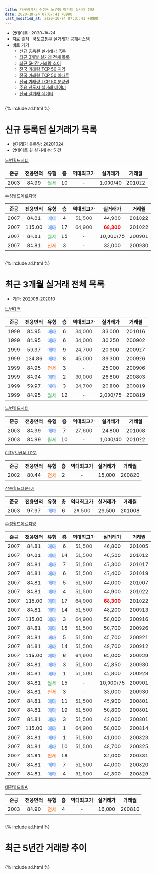 ```yaml
---
title: 대구광역시 수성구 노변동 아파트 실거래 정보
date: 2020-10-24 07:07:41 +0900
last_modified_at: 2020-10-24 07:07:41 +0900
---
```


* 업데이트 : 2020-10-24
* 자료 출처 : [국토교통부 실거래가 공개시스템](http://rt.molit.go.kr)
* 바로 가기
    * [신규 등록된 실거래가 목록](#신규-등록된-실거래가-목록)
    * [최근 3개월 실거래 전체 목록](#최근-3개월-실거래-전체-목록)
    * [최근 5년간 거래량 추이](#최근-5년간-거래량-추이)
    * [전국 거래량 TOP 50 지역](https://inasie.github.io/apt-trade-info/최근-3개월-전국에서-가장-거래가-많이-발생한-지역)
    * [전국 거래량 TOP 50 아파트](https://inasie.github.io/apt-trade-info/최근-3개월-전국에서-가장-거래가-많이-발생한-아파트)
    * [전국 거래량 TOP 50 분양권](https://inasie.github.io/apt-trade-info/최근-3개월-전국에서-가장-거래가-많이-발생한-분양권)
    * [주요 신도시 실거래 데이터](https://inasie.github.io/apt-trade-info/주요-신도시)
    * [전국 실거래 데이터](https://inasie.github.io/apt-trade-info/전국)
<br>
{% include ad.html %}
<br>

# 신규 등록된 실거래가 목록
* 실거래가 등록일: 20201024
* 업데이트 된 실거래 수: 5 건


[노변월드시티](https://search.naver.com/search.naver?query=%EB%8C%80%EA%B5%AC%EA%B4%91%EC%97%AD%EC%8B%9C+%EC%88%98%EC%84%B1%EA%B5%AC+%EB%85%B8%EB%B3%80%EB%8F%99+%EB%85%B8%EB%B3%80%EC%9B%94%EB%93%9C%EC%8B%9C%ED%8B%B0)

|준공|전용면적|유형|층|역대최고가|실거래가|거래월|
|:---:|:---:|:---:|:---:|:---:|:---:|:---:|
|2003|84.99|<span style="color:#34a853">월세</span>|10|<span style="color:#444444">-</span>|1,000/40|201022|

[수성월드메르디앙](https://search.naver.com/search.naver?query=%EB%8C%80%EA%B5%AC%EA%B4%91%EC%97%AD%EC%8B%9C+%EC%88%98%EC%84%B1%EA%B5%AC+%EB%85%B8%EB%B3%80%EB%8F%99+%EC%88%98%EC%84%B1%EC%9B%94%EB%93%9C%EB%A9%94%EB%A5%B4%EB%94%94%EC%95%99)

|준공|전용면적|유형|층|역대최고가|실거래가|거래월|
|:---:|:---:|:---:|:---:|:---:|:---:|:---:|
|2007|84.81|<span style="color:#4285f3">매매</span>|4|<span style="color:#444444">51,500</span>|44,900|201022|
|2007|115.00|<span style="color:#4285f3">매매</span>|17|<span style="color:#444444">64,900</span>|<b><span style="color:#ff0000">68,300</span></b>|201022|
|2007|84.81|<span style="color:#34a853">월세</span>|15|<span style="color:#444444">-</span>|10,000/75|200901|
|2007|84.81|<span style="color:#ff5a00">전세</span>|3|<span style="color:#444444">-</span>|33,000|200930|


<br>
{% include ad.html %}
<br>

# 최근 3개월 실거래 전체 목록
* 기준: 202008-202010


[노변대백](https://search.naver.com/search.naver?query=%EB%8C%80%EA%B5%AC%EA%B4%91%EC%97%AD%EC%8B%9C+%EC%88%98%EC%84%B1%EA%B5%AC+%EB%85%B8%EB%B3%80%EB%8F%99+%EB%85%B8%EB%B3%80%EB%8C%80%EB%B0%B1)

|준공|전용면적|유형|층|역대최고가|실거래가|거래월|
|:---:|:---:|:---:|:---:|:---:|:---:|:---:|
|1999|84.95|<span style="color:#4285f3">매매</span>|6|<span style="color:#444444">34,000</span>|33,000|201016|
|1999|84.95|<span style="color:#4285f3">매매</span>|6|<span style="color:#444444">34,000</span>|30,250|200902|
|1999|59.97|<span style="color:#4285f3">매매</span>|9|<span style="color:#444444">24,700</span>|20,900|200927|
|1999|134.86|<span style="color:#4285f3">매매</span>|8|<span style="color:#444444">45,000</span>|39,300|200926|
|1999|84.95|<span style="color:#ff5a00">전세</span>|3|<span style="color:#444444">-</span>|25,000|200906|
|1999|84.94|<span style="color:#4285f3">매매</span>|2|<span style="color:#444444">30,000</span>|26,800|200803|
|1999|59.97|<span style="color:#4285f3">매매</span>|3|<span style="color:#444444">24,700</span>|20,800|200819|
|1999|84.95|<span style="color:#34a853">월세</span>|12|<span style="color:#444444">-</span>|2,000/75|200819|

[노변월드시티](https://search.naver.com/search.naver?query=%EB%8C%80%EA%B5%AC%EA%B4%91%EC%97%AD%EC%8B%9C+%EC%88%98%EC%84%B1%EA%B5%AC+%EB%85%B8%EB%B3%80%EB%8F%99+%EB%85%B8%EB%B3%80%EC%9B%94%EB%93%9C%EC%8B%9C%ED%8B%B0)

|준공|전용면적|유형|층|역대최고가|실거래가|거래월|
|:---:|:---:|:---:|:---:|:---:|:---:|:---:|
|2003|84.99|<span style="color:#4285f3">매매</span>|7|<span style="color:#444444">27,600</span>|24,800|201008|
|2003|84.99|<span style="color:#34a853">월세</span>|10|<span style="color:#444444">-</span>|1,000/40|201022|

[다한(노변ALLES)](https://search.naver.com/search.naver?query=%EB%8C%80%EA%B5%AC%EA%B4%91%EC%97%AD%EC%8B%9C+%EC%88%98%EC%84%B1%EA%B5%AC+%EB%85%B8%EB%B3%80%EB%8F%99+%EB%8B%A4%ED%95%9C%28%EB%85%B8%EB%B3%80ALLES%29)

|준공|전용면적|유형|층|역대최고가|실거래가|거래월|
|:---:|:---:|:---:|:---:|:---:|:---:|:---:|
|2002|80.44|<span style="color:#ff5a00">전세</span>|2|<span style="color:#444444">-</span>|15,000|200820|

[삼승월드타운101](https://search.naver.com/search.naver?query=%EB%8C%80%EA%B5%AC%EA%B4%91%EC%97%AD%EC%8B%9C+%EC%88%98%EC%84%B1%EA%B5%AC+%EB%85%B8%EB%B3%80%EB%8F%99+%EC%82%BC%EC%8A%B9%EC%9B%94%EB%93%9C%ED%83%80%EC%9A%B4101)

|준공|전용면적|유형|층|역대최고가|실거래가|거래월|
|:---:|:---:|:---:|:---:|:---:|:---:|:---:|
|2003|97.97|<span style="color:#4285f3">매매</span>|6|<span style="color:#444444">29,500</span>|29,500|201008|

[수성월드메르디앙](https://search.naver.com/search.naver?query=%EB%8C%80%EA%B5%AC%EA%B4%91%EC%97%AD%EC%8B%9C+%EC%88%98%EC%84%B1%EA%B5%AC+%EB%85%B8%EB%B3%80%EB%8F%99+%EC%88%98%EC%84%B1%EC%9B%94%EB%93%9C%EB%A9%94%EB%A5%B4%EB%94%94%EC%95%99)

|준공|전용면적|유형|층|역대최고가|실거래가|거래월|
|:---:|:---:|:---:|:---:|:---:|:---:|:---:|
|2007|84.81|<span style="color:#4285f3">매매</span>|6|<span style="color:#444444">51,500</span>|46,800|201005|
|2007|84.81|<span style="color:#4285f3">매매</span>|14|<span style="color:#444444">51,500</span>|48,500|201012|
|2007|84.81|<span style="color:#4285f3">매매</span>|7|<span style="color:#444444">51,500</span>|47,300|201017|
|2007|84.81|<span style="color:#4285f3">매매</span>|6|<span style="color:#444444">51,500</span>|47,400|201019|
|2007|84.81|<span style="color:#4285f3">매매</span>|5|<span style="color:#444444">51,500</span>|44,000|201007|
|2007|84.81|<span style="color:#4285f3">매매</span>|4|<span style="color:#444444">51,500</span>|44,900|201022|
|2007|115.00|<span style="color:#4285f3">매매</span>|17|<span style="color:#444444">64,900</span>|<b><span style="color:#ff0000">68,300</span></b>|201022|
|2007|84.81|<span style="color:#4285f3">매매</span>|14|<span style="color:#444444">51,500</span>|48,200|200913|
|2007|115.00|<span style="color:#4285f3">매매</span>|3|<span style="color:#444444">64,900</span>|58,000|200916|
|2007|84.81|<span style="color:#4285f3">매매</span>|15|<span style="color:#444444">51,500</span>|50,700|200926|
|2007|84.81|<span style="color:#4285f3">매매</span>|5|<span style="color:#444444">51,500</span>|45,700|200921|
|2007|84.81|<span style="color:#4285f3">매매</span>|14|<span style="color:#444444">51,500</span>|49,700|200912|
|2007|115.00|<span style="color:#4285f3">매매</span>|6|<span style="color:#444444">64,900</span>|62,000|200929|
|2007|84.81|<span style="color:#4285f3">매매</span>|3|<span style="color:#444444">51,500</span>|42,850|200930|
|2007|84.81|<span style="color:#4285f3">매매</span>|1|<span style="color:#444444">51,500</span>|42,800|200928|
|2007|84.81|<span style="color:#34a853">월세</span>|15|<span style="color:#444444">-</span>|10,000/75|200901|
|2007|84.81|<span style="color:#ff5a00">전세</span>|3|<span style="color:#444444">-</span>|33,000|200930|
|2007|84.81|<span style="color:#4285f3">매매</span>|11|<span style="color:#444444">51,500</span>|45,900|200801|
|2007|84.81|<span style="color:#4285f3">매매</span>|19|<span style="color:#444444">51,500</span>|50,800|200801|
|2007|84.81|<span style="color:#4285f3">매매</span>|3|<span style="color:#444444">51,500</span>|42,000|200801|
|2007|115.00|<span style="color:#4285f3">매매</span>|1|<span style="color:#444444">64,900</span>|58,000|200814|
|2007|84.81|<span style="color:#4285f3">매매</span>|1|<span style="color:#444444">51,500</span>|41,000|200823|
|2007|84.81|<span style="color:#4285f3">매매</span>|10|<span style="color:#444444">51,500</span>|48,700|200825|
|2007|84.81|<span style="color:#ff5a00">전세</span>|18|<span style="color:#444444">-</span>|34,000|200831|
|2007|84.81|<span style="color:#4285f3">매매</span>|7|<span style="color:#444444">51,500</span>|44,000|200820|
|2007|84.81|<span style="color:#4285f3">매매</span>|4|<span style="color:#444444">51,500</span>|45,300|200829|

[태광월드빌A](https://search.naver.com/search.naver?query=%EB%8C%80%EA%B5%AC%EA%B4%91%EC%97%AD%EC%8B%9C+%EC%88%98%EC%84%B1%EA%B5%AC+%EB%85%B8%EB%B3%80%EB%8F%99+%ED%83%9C%EA%B4%91%EC%9B%94%EB%93%9C%EB%B9%8CA)

|준공|전용면적|유형|층|역대최고가|실거래가|거래월|
|:---:|:---:|:---:|:---:|:---:|:---:|:---:|
|2003|84.90|<span style="color:#ff5a00">전세</span>|4|<span style="color:#444444">-</span>|16,000|200810|


<br>
{% include ad.html %}
<br>

# 최근 5년간 거래량 추이


<div style="width:100%;">
    <canvas id="deal_progress" height="200"></canvas>
</div>

<script>
new Chart(document.getElementById("deal_progress"), {
    type: 'line',
    data: {
        labels: ['201510','201511','201512','201601','201602','201603','201604','201605','201606','201607','201608','201609','201610','201611','201612','201701','201702','201703','201704','201705','201706','201707','201708','201709','201710','201711','201712','201801','201802','201803','201804','201805','201806','201807','201808','201809','201810','201811','201812','201901','201902','201903','201904','201905','201906','201907','201908','201909','201910','201911','201912','202001','202002','202003','202004','202005','202006','202007','202008','202009','202010'],
        datasets: [{
            label: '매매',
            pointRadius: 1,
            data: [0, 2, 1, 0, 0, 3, 1, 0, 1, 2, 2, 4, 3, 2, 4, 2, 3, 7, 2, 3, 7, 23, 13, 5, 3, 2, 2, 5, 3, 3, 4, 5, 1, 0, 6, 5, 3, 5, 4, 0, 2, 1, 1, 3, 1, 3, 3, 3, 2, 6, 5, 6, 11, 4, 3, 3, 6, 8, 10, 11, 10],
            borderColor: "rgba(255, 201, 14, 1)",
            backgroundColor: "rgba(255, 201, 14, 0.5)",
            fill: false,
            lineTension: 0
        },{
            label: '전월세',
            pointRadius: 1,
            data: [1, 3, 3, 4, 4, 3, 2, 0, 2, 1, 1, 4, 4, 3, 1, 1, 4, 3, 1, 1, 2, 2, 4, 3, 7, 1, 2, 5, 4, 1, 0, 5, 3, 1, 3, 4, 5, 1, 3, 4, 6, 0, 3, 1, 1, 1, 3, 4, 2, 2, 7, 1, 4, 0, 2, 3, 5, 3, 4, 3, 1],
            borderColor: "rgba(0, 141, 185, 1)",
            backgroundColor: "rgba(0, 141, 185, 0.5)",
            fill: false,
            lineTension: 0
        }
        ]
    },
    options: {
        responsive: true,
        title: {
            display: false
        },
        tooltips: {
            mode: 'index',
            intersect: false
        },
        hover: {
            mode: 'nearest',
            intersect: true
        },
        scales: {
            xAxes: [{
                display: true,
                scaleLabel: {
                    display: true,
                    labelString: '년/월'
                }
            }],
            yAxes: [{
                display: true,
                ticks: {
                    suggestedMin: 0,
                },
                scaleLabel: {
                    display: true,
                    labelString: '실거래 수'
                }
            }]
        }
    }
});

</script>


<br>
{% include ad.html %}
<br>

